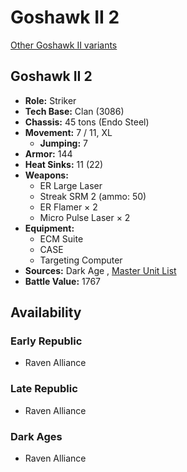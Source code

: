 # Goshawk II 2 

[Other Goshawk II variants](../goshawk_ii.md) 

## Goshawk II 2 

- **Role:** Striker 
- **Tech Base:** Clan (3086) 
- **Chassis:** 45 tons (Endo Steel) 
- **Movement:** 7 / 11, XL 
  - **Jumping:** 7 
- **Armor:** 144 
- **Heat Sinks:** 11 (22) 
- **Weapons:** 
  - ER Large Laser 
  - Streak SRM 2 (ammo: 50) 
  - ER Flamer × 2 
  - Micro Pulse Laser × 2 
- **Equipment:** 
  - ECM Suite 
  - CASE 
  - Targeting Computer 
- **Sources:** Dark Age , [Master Unit List](http://masterunitlist.info/Unit/Details/1247/goshawk-ii-2) 
- **Battle Value:** 1767 

## Availability 

### Early Republic 

- Raven Alliance 

### Late Republic 

- Raven Alliance 

### Dark Ages 

- Raven Alliance 

